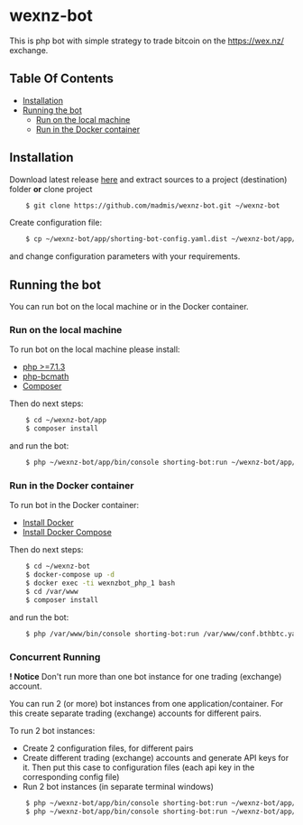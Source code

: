 # wexnz-bot

This is php bot with simple strategy to trade bitcoin 
on the https://wex.nz/ exchange.

## Table Of Contents

- [Installation](#installation)
- [Running the bot](#running-the-bot)
    - [Run on the local machine](#run-on-the-local-machine)
    - [Run in the Docker container](#run-in-the-docker-container)


## Installation

Download latest release [here](https://github.com/madmis/wexnz-bot/releases) 
and extract sources to a project (destination) folder **or** clone project
```bash
    $ git clone https://github.com/madmis/wexnz-bot.git ~/wexnz-bot
```

Create configuration file:
```bash
    $ cp ~/wexnz-bot/app/shorting-bot-config.yaml.dist ~/wexnz-bot/app/conf.bthbtc.yaml
```
and change configuration parameters with your requirements.


## Running the bot

You can run bot on the local machine or in the Docker container.

### Run on the local machine
To run bot on the local machine please install: 
* [php >=7.1.3](http://php.net/manual/en/install.php)
* [php-bcmath](http://php.net/manual/en/book.bc.php)
* [Сomposer](https://getcomposer.org/doc/00-intro.md)

Then do next steps:
```bash
    $ cd ~/wexnz-bot/app
    $ composer install
```
and run the bot:
```bash
    $ php ~/wexnz-bot/app/bin/console shorting-bot:run ~/wexnz-bot/app/conf.bthbtc.yaml 
```


### Run in the Docker container 
To run bot in the Docker container:
* [Install Docker](https://docs.docker.com/engine/installation/)
* [Install Docker Compose](https://docs.docker.com/compose/install/)

Then do next steps:
```bash
    $ cd ~/wexnz-bot
    $ docker-compose up -d
    $ docker exec -ti wexnzbot_php_1 bash
    $ cd /var/www
    $ composer install
```
and run the bot:
```bash
    $ php /var/www/bin/console shorting-bot:run /var/www/conf.bthbtc.yaml 
```

### Concurrent Running
**! Notice** Don't run more than one bot instance for one trading (exchange) account.

You can run 2 (or more) bot instances from one application/container.
For this create separate trading (exchange) accounts for different pairs.

To run 2 bot instances:
* Create 2 configuration files, for different pairs
* Create different trading (exchange) accounts and generate API keys for it. 
Then put this case to configuration files (each api key in the corresponding config file)
* Run 2 bot instances (in separate terminal windows)
```bash
    $ php ~/wexnz-bot/app/bin/console shorting-bot:run ~/wexnz-bot/app/conf.bthbtc.yaml 
    $ php ~/wexnz-bot/app/bin/console shorting-bot:run ~/wexnz-bot/app/conf.ethbtc.yaml 
```
